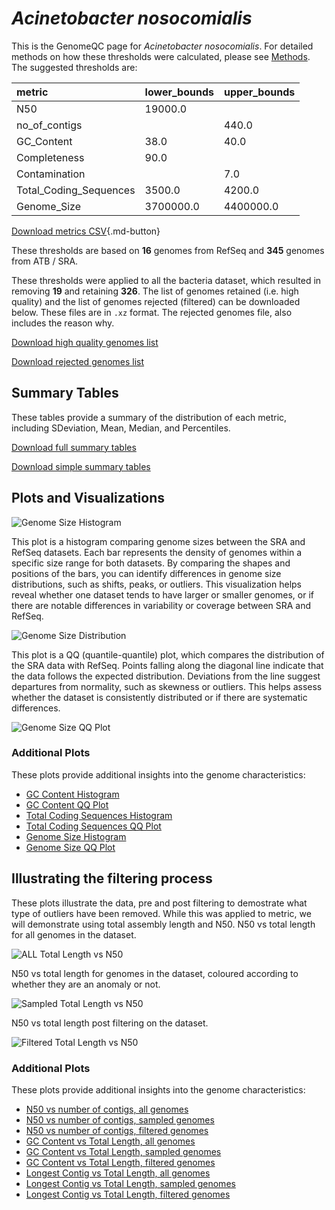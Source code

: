 # *Acinetobacter nosocomialis*

This is the GenomeQC page for *Acinetobacter nosocomialis*. For detailed methods on how these thresholds were calculated, please see [Methods](../../methods.md).
The suggested thresholds are: 

| metric                 | lower_bounds   | upper_bounds   |
|:-----------------------|:---------------|:---------------|
| N50                    | 19000.0        |                |
| no_of_contigs          |                | 440.0          |
| GC_Content             | 38.0           | 40.0           |
| Completeness           | 90.0           |                |
| Contamination          |                | 7.0            |
| Total_Coding_Sequences | 3500.0         | 4200.0         |
| Genome_Size            | 3700000.0      | 4400000.0      |

[Download metrics CSV](Acinetobacter_nosocomialis_metrics.csv){.md-button}


These thresholds are based on **16** genomes from RefSeq and **345** genomes from ATB / SRA.

These thresholds were applied to all the bacteria dataset, which resulted in removing **19** and retaining **326**.
The list of genomes retained (i.e. high quality) and the list of genomes rejected (filtered) can be downloaded below. These files are in `.xz` format. The rejected genomes file, also includes the reason why.

[Download high quality genomes list](Acinetobacter_nosocomialis_high_quality_genomes.csv.xz)


[Download rejected genomes list](Acinetobacter_nosocomialis_filtered_out_genomes.csv.xz)



## Summary Tables
These tables provide a summary of the distribution of each metric, including SDeviation, Mean, Median, and Percentiles.

[Download full summary tables](summary.csv)

[Download simple summary tables](selected_summary.csv)

## Plots and Visualizations

![Genome Size Histogram](Genome_Size_refseq_histogram_kde.png)

This plot is a histogram comparing genome sizes between the SRA and RefSeq datasets. Each bar represents the density of genomes within a specific size range for both datasets. By comparing the shapes and positions of the bars, you can identify differences in genome size distributions, such as shifts, peaks, or outliers. This visualization helps reveal whether one dataset tends to have larger or smaller genomes, or if there are notable differences in variability or coverage between SRA and RefSeq.

![Genome Size Distribution](Genome_Size_refseq_histogram_kde.png)

This plot is a QQ (quantile-quantile) plot, which compares the distribution of the SRA data with RefSeq. Points falling along the diagonal line indicate that the data follows the expected distribution. Deviations from the line suggest departures from normality, such as skewness or outliers. This helps assess whether the dataset is consistently distributed or if there are systematic differences.

![Genome Size QQ Plot](Genome_Size_refseq_qqplot.png)

### Additional Plots

These plots provide additional insights into the genome characteristics:

- [GC Content Histogram](GC_Content_refseq_histogram_kde.png)
- [GC Content QQ Plot](GC_Content_refseq_qqplot.png)
- [Total Coding Sequences Histogram](Total_Coding_Sequences_refseq_histogram_kde.png)
- [Total Coding Sequences QQ Plot](Total_Coding_Sequences_refseq_qqplot.png)
- [Genome Size Histogram](Genome_Size_refseq_histogram_kde.png)
- [Genome Size QQ Plot](Genome_Size_refseq_qqplot.png)
## Illustrating the filtering process
These plots illustrate the data, pre and post filtering to demostrate what type of outliers have been removed. While this was applied to metric, we will demonstrate using total assembly length and N50.
N50 vs total length for all genomes in the dataset.

![ALL Total Length vs N50](Acinetobacter_nosocomialis_all_total_length_N50.png)

N50 vs total length for genomes in the dataset, coloured according to whether they are an anomaly or not.

![Sampled Total Length vs N50](Acinetobacter_nosocomialis_sample_total_length_N50.png)

N50 vs total length post filtering on the dataset.

![Filtered Total Length vs N50](Acinetobacter_nosocomialis_filt_total_length_N50.png)

### Additional Plots

These plots provide additional insights into the genome characteristics:

- [N50 vs number of contigs, all genomes](Acinetobacter_nosocomialis_all_N50_number.png)
- [N50 vs number of contigs, sampled genomes](Acinetobacter_nosocomialis_sample_N50_number.png)
- [N50 vs number of contigs, filtered genomes](Acinetobacter_nosocomialis_filt_N50_number.png)
- [GC Content vs Total Length, all genomes](Acinetobacter_nosocomialis_all_total_length_GC_Content.png)
- [GC Content vs Total Length, sampled genomes](Acinetobacter_nosocomialis_sample_total_length_GC_Content.png)
- [GC Content vs Total Length, filtered genomes](Acinetobacter_nosocomialis_filt_total_length_GC_Content.png)
- [Longest Contig vs Total Length, all genomes](Acinetobacter_nosocomialis_all_total_length_longest.png)
- [Longest Contig vs Total Length, sampled genomes](Acinetobacter_nosocomialis_sample_total_length_longest.png)
- [Longest Contig vs Total Length, filtered genomes](Acinetobacter_nosocomialis_filt_total_length_longest.png)
